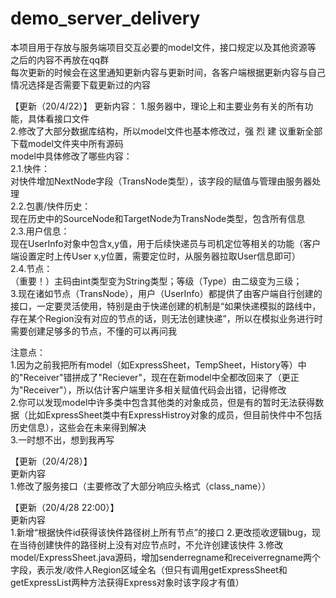 ﻿# demo_server_delivery

本项目用于存放与服务端项目交互必要的model文件，接口规定以及其他资源等  
之后的内容不再放在qq群  
每次更新的时候会在这里通知更新内容与更新时间，各客户端根据更新内容与自己情况选择是否需要下载更新过的内容

【更新（20/4/22）】
更新内容：
1.服务器中，理论上和主要业务有关的所有功能，具体看接口文件  
2.修改了大部分数据库结构，所以model文件也基本修改过，强 烈 建 议重新全部下载model文件夹中所有源码  
  model中具体修改了哪些内容：  
  2.1.快件：  
    对快件增加NextNode字段（TransNode类型），该字段的赋值与管理由服务器处理  
  2.2.包裹/快件历史：  
    现在历史中的SourceNode和TargetNode为TransNode类型，包含所有信息  
  2.3.用户信息：  
    现在UserInfo对象中包含x,y值，用于后续快递员与司机定位等相关的功能（客户端设置定时上传User x,y位置，需要定位时，从服务器拉取User信息即可）  
  2.4.节点：  
    （重要！）主码由int类型变为String类型；等级（Type）由二级变为三级；  
3.现在诸如节点（TransNode），用户（UserInfo）都提供了由客户端自行创建的接口，一定要灵活使用，特别是由于快递创建的机制是“如果快递模拟的路线中，存在某个Region没有对应的节点的话，则无法创建快递”，所以在模拟业务进行时需要创建足够多的节点，不懂的可以再问我

注意点：  
1.因为之前我把所有model（如ExpressSheet，TempSheet，History等）中的"Receiver"错拼成了"Reciever"，现在在新model中全都改回来了（更正为"Receiver"），所以估计客户端里许多相关赋值代码会出错，记得修改  
2.你可以发现model中许多类中包含其他类的对象成员，但是有的暂时无法获得数据（比如ExpressSheet类中有ExpressHistroy对象的成员，但目前快件中不包括历史信息），这些会在未来得到解决  
3.一时想不出，想到我再写  

【更新（20/4/28）】  
更新内容  
1.修改了服务接口（主要修改了大部分响应头格式（class_name））  

【更新（20/4/28 22:00）】  
更新内容  
1.新增“根据快件id获得该快件路径树上所有节点”的接口
2.更改揽收逻辑bug，现在当待创建快件的路径树上没有对应节点时，不允许创建该快件
3.修改model/ExpressSheet.java源码，增加senderregname和receiverregname两个字段，表示发/收件人Region区域全名（但只有调用getExpressSheet和getExpressList两种方法获得Express对象时该字段才有值）